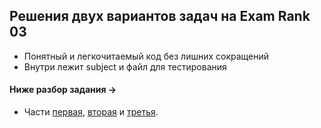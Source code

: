 ## Решения двух вариантов задач на Exam Rank 03

- Понятный и легкочитаемый код без лишних сокращений
- Внутри лежит subject и файл для тестирования

#### Ниже разбор задания ->

- Части [первая](https://www.youtube.com/watch?v=YL1TWfqYl4o "https://www.youtube.com/watch?v=YL1TWfqYl4o"), 
[вторая](https://www.youtube.com/watch?v=772U8eDrQTY&t=111s "https://www.youtube.com/watch?v=772U8eDrQTY&t=111s") и 
[третья](https://www.youtube.com/watch?v=YL1TWfqYl4o&t=789s "https://www.youtube.com/watch?v=YL1TWfqYl4o&t=789s").
